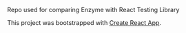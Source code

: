 Repo used for comparing Enzyme with React Testing Library

This project was bootstrapped with [Create React App](https://github.com/facebook/create-react-app).
